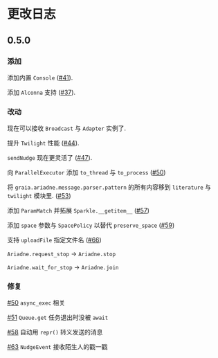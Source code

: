 # 更改日志

## 0.5.0

### 添加

添加内置 `Console` ([#41](https://github.com/GraiaProject/Ariadne/issues/41)).

添加 `Alconna` 支持 ([#37](https://github.com/GraiaProject/Ariadne/issues/37)).

### 改动

现在可以接收 `Broadcast` 与 `Adapter` 实例了.

提升 `Twilight` 性能 ([#44](https://github.com/GraiaProject/Ariadne/issues/44)).

`sendNudge` 现在更灵活了 ([#47](https://github.com/GraiaProject/Ariadne/issues/47)).

向 `ParallelExecutor` 添加 `to_thread` 与 `to_process` ([#50](https://github.com/GraiaProject/Ariadne/issues/50))

将 `graia.ariadne.message.parser.pattern` 的所有内容移到 `literature` 与 `twilight` 模块里. ([#53](https://github.com/GraiaProject/Ariadne/issues/53))

添加 `ParamMatch` 并拓展 `Sparkle.__getitem__` ([#57](https://github.com/GraiaProject/Ariadne/issues/57))

添加 `space` 参数与 `SpacePolicy` 以替代 `preserve_space` ([#59](https://github.com/GraiaProject/Ariadne/issues/59))

支持 `uploadFile` 指定文件名 ([#66](https://github.com/GraiaProject/Ariadne/issues/66))

`Ariadne.request_stop` -> `Ariadne.stop`

`Ariadne.wait_for_stop` -> `Ariadne.join`

### 修复

[#50](https://github.com/GraiaProject/Ariadne/issues/50) `async_exec` 相关

[#51](https://github.com/GraiaProject/Ariadne/issues/51) `Queue.get` 任务退出时没被 `await`

[#58](https://github.com/GraiaProject/Ariadne/issues/58) 自动用 `repr()` 转义发送的消息

[#63](https://github.com/GraiaProject/Ariadne/issues/63) `NudgeEvent` 接收陌生人的戳一戳